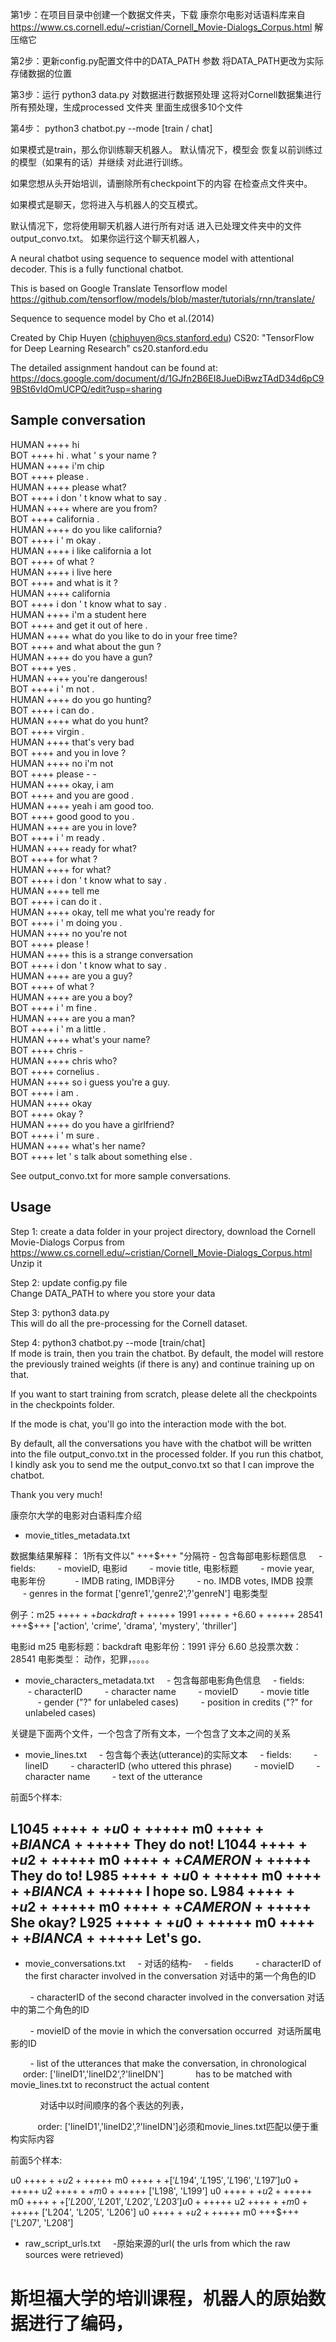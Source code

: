 第1步：在项目目录中创建一个数据文件夹，下载
康奈尔电影对话语料库来自
https://www.cs.cornell.edu/~cristian/Cornell_Movie-Dialogs_Corpus.html
解压缩它

第2步：更新config.py配置文件中的DATA_PATH 参数
将DATA_PATH更改为实际存储数据的位置

第3步：运行 python3 data.py 对数据进行数据预处理
这将对Cornell数据集进行所有预处理，生成processed 文件夹
里面生成很多10个文件

第4步：
python3 chatbot.py --mode [train / chat]

如果模式是train，那么你训练聊天机器人。 默认情况下，模型会
恢复以前训练过的模型（如果有的话）并继续
对此进行训练。

如果您想从头开始培训，请删除所有checkpoint下的内容
在检查点文件夹中。

如果模式是聊天，您将进入与机器人的交互模式。

默认情况下，您将使用聊天机器人进行所有对话
进入已处理文件夹中的文件output_convo.txt。 如果你运行这个聊天机器人，



A neural chatbot using sequence to sequence model with
attentional decoder. This is a fully functional chatbot.

This is based on Google Translate Tensorflow model
https://github.com/tensorflow/models/blob/master/tutorials/rnn/translate/

Sequence to sequence model by Cho et al.(2014)

Created by Chip Huyen (chiphuyen@cs.stanford.edu)
CS20: "TensorFlow for Deep Learning Research"
cs20.stanford.edu

The detailed assignment handout can be found at:
https://docs.google.com/document/d/1GJfn2B6EI8JueDiBwzTAdD34d6pC99BSt6vldOmUCPQ/edit?usp=sharing


<h2>Sample conversation</h2>
HUMAN ++++ hi <br>
BOT ++++ hi . what ' s your name ?<br>
HUMAN ++++ i'm chip<br>
BOT ++++ please .<br>
HUMAN ++++ please what?<br>
BOT ++++ i don ' t know what to say .<br>
HUMAN ++++ where are you from?<br>
BOT ++++ california .<br>
HUMAN ++++ do you like california?<br>
BOT ++++ i ' m okay .<br>
HUMAN ++++ i like california a lot<br>
BOT ++++ of what ?<br>
HUMAN ++++ i live here<br>
BOT ++++ and what is it ?<br>
HUMAN ++++ california<br>
BOT ++++ i don ' t know what to say .<br>
HUMAN ++++ i'm a student here<br>
BOT ++++ and get it out of here .<br>
HUMAN ++++ what do you like to do in your free time?<br>
BOT ++++ and what about the gun ?<br>
HUMAN ++++ do you have a gun?<br>
BOT ++++ yes .<br>
HUMAN ++++ you're dangerous!<br>
BOT ++++ i ' m not .<br>
HUMAN ++++ do you go hunting?<br>
BOT ++++ i can do .<br>
HUMAN ++++ what do you hunt?<br>
BOT ++++ virgin .<br>
HUMAN ++++ that's very bad<br>
BOT ++++ and you in love ?<br>
HUMAN ++++ no i'm not<br>
BOT ++++ please - -<br>
HUMAN ++++ okay, i am<br>
BOT ++++ and you are good .<br>
HUMAN ++++ yeah i am good too.<br>
BOT ++++ good good to you .<br>
HUMAN ++++ are you in love?<br>
BOT ++++ i ' m ready .<br>
HUMAN ++++ ready for what?<br>
BOT ++++ for what ?<br>
HUMAN ++++ for what?<br>
BOT ++++ i don ' t know what to say .<br>
HUMAN ++++ tell me<br>
BOT ++++ i can do it .<br>
HUMAN ++++ okay, tell me what you're ready for<br>
BOT ++++ i ' m doing you .<br>
HUMAN ++++ no you're not<br>
BOT ++++ please !<br>
HUMAN ++++ this is a strange conversation<br>
BOT ++++ i don ' t know what to say .<br>
HUMAN ++++ are you a guy?<br>
BOT ++++ of what ?<br>
HUMAN ++++ are you a boy?<br>
BOT ++++ i ' m fine .<br>
HUMAN ++++ are you a man?<br>
BOT ++++ i ' m a little .<br>
HUMAN ++++ what's your name?<br>
BOT ++++ chris -<br>
HUMAN ++++ chris who?<br>
BOT ++++ cornelius .<br>
HUMAN ++++ so i guess you're a guy.<br>
BOT ++++ i am .<br>
HUMAN ++++ okay<br>
BOT ++++ okay ?<br>
HUMAN ++++ do you have a girlfriend?<br>
BOT ++++ i ' m sure .<br>
HUMAN ++++ what's her name?<br>
BOT ++++ let ' s talk about something else .<br>

See output_convo.txt for more sample conversations.

<h2>Usage</h2>

Step 1: create a data folder in your project directory, download
the Cornell Movie-Dialogs Corpus from
https://www.cs.cornell.edu/~cristian/Cornell_Movie-Dialogs_Corpus.html
Unzip it

Step 2: update config.py file<br>
Change DATA_PATH to where you store your data

Step 3: python3 data.py<br>
This will do all the pre-processing for the Cornell dataset.

Step 4:
python3 chatbot.py --mode [train/chat] <br>
If mode is train, then you train the chatbot. By default, the model will
restore the previously trained weights (if there is any) and continue
training up on that.

If you want to start training from scratch, please delete all the checkpoints
in the checkpoints folder.

If the mode is chat, you'll go into the interaction mode with the bot.

By default, all the conversations you have with the chatbot will be written
into the file output_convo.txt in the processed folder. If you run this chatbot,
I kindly ask you to send me the output_convo.txt so that I can improve
the chatbot.


Thank you very much!

康奈尔大学的电影对白语料库介绍


- movie_titles_metadata.txt

数据集结果解释：
    1所有文件以" +++$+++ "分隔符
    - 包含每部电影标题信息
        - fields:
            - movieID, 电影id
            - movie title, 电影标题
            - movie year,  电影年份
               - IMDB rating, IMDB评分
            - no. IMDB votes, IMDB 投票
             - genres in the format ['genre1','genre2',?'genreN'] 电影类型

例子：m25 +++$+++ backdraft +++$+++ 1991 +++$+++ 6.60 +++$+++ 28541 +++$+++ ['action', 'crime', 'drama', 'mystery', 'thriller']

 电影id m25  电影标题：backdraft 电影年份：1991 评分 6.60  总投票次数：28541 电影类型： 动作，犯罪，。。。。




 - movie_characters_metadata.txt
     - 包含每部电影角色信息
     - fields:
         - characterID
         - character name
         - movieID
         - movie title
         - gender ("?" for unlabeled cases)
         - position in credits ("?" for unlabeled cases)


 关键是下面两个文件，一个包含了所有文本，一个包含了文本之间的关系


 - movie_lines.txt
     - 包含每个表达(utterance)的实际文本
     - fields:
         - lineID
         - characterID (who uttered this phrase)
         - movieID
         - character name
         - text of the utterance

 前面5个样本:

 L1045 +++$+++ u0 +++$+++ m0 +++$+++ BIANCA +++$+++ They do not!
 L1044 +++$+++ u2 +++$+++ m0 +++$+++ CAMERON +++$+++ They do to!
 L985 +++$+++ u0 +++$+++ m0 +++$+++ BIANCA +++$+++ I hope so.
 L984 +++$+++ u2 +++$+++ m0 +++$+++ CAMERON +++$+++ She okay?
 L925 +++$+++ u0 +++$+++ m0 +++$+++ BIANCA +++$+++ Let's go.
 ---------------------


- movie_conversations.txt
    - 对话的结构-
    - fields
        - characterID of the first character involved in the conversation 对话中的第一个角色的ID

        - characterID of the second character involved in the conversation 对话中的第二个角色的ID

        - movieID of the movie in which the conversation occurred  对话所属电影的ID


        - list of the utterances that make the conversation, in chronological
            order: ['lineID1','lineID2',?'lineIDN']
            has to be matched with movie_lines.txt to reconstruct the actual content

            对话中以时间顺序的各个表达的列表，

           order: ['lineID1','lineID2',?'lineIDN']必须和movie_lines.txt匹配以便于重构实际内容

前面5个样本:

u0 +++$+++ u2 +++$+++ m0 +++$+++ ['L194', 'L195', 'L196', 'L197']
u0 +++$+++ u2 +++$+++ m0 +++$+++ ['L198', 'L199']
u0 +++$+++ u2 +++$+++ m0 +++$+++ ['L200', 'L201', 'L202', 'L203']
u0 +++$+++ u2 +++$+++ m0 +++$+++ ['L204', 'L205', 'L206']
u0 +++$+++ u2 +++$+++ m0 +++$+++ ['L207', 'L208']



- raw_script_urls.txt
    -原始来源的url( the urls from which the raw sources were retrieved)


# 斯坦福大学的培训课程，机器人的原始数据进行了编码，
